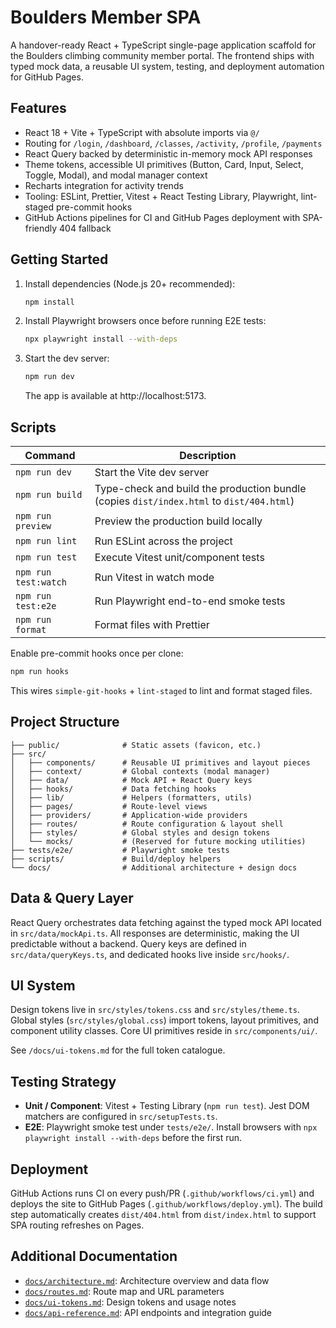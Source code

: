 # Boulders Member SPA

A handover-ready React + TypeScript single-page application scaffold for the Boulders climbing community member portal. The frontend ships with typed mock data, a reusable UI system, testing, and deployment automation for GitHub Pages.

## Features

- React 18 + Vite + TypeScript with absolute imports via `@/`
- Routing for `/login`, `/dashboard`, `/classes`, `/activity`, `/profile`, `/payments`
- React Query backed by deterministic in-memory mock API responses
- Theme tokens, accessible UI primitives (Button, Card, Input, Select, Toggle, Modal), and modal manager context
- Recharts integration for activity trends
- Tooling: ESLint, Prettier, Vitest + React Testing Library, Playwright, lint-staged pre-commit hooks
- GitHub Actions pipelines for CI and GitHub Pages deployment with SPA-friendly 404 fallback

## Getting Started

1. Install dependencies (Node.js 20+ recommended):
   ```bash
   npm install
   ```
2. Install Playwright browsers once before running E2E tests:
   ```bash
   npx playwright install --with-deps
   ```
3. Start the dev server:
   ```bash
   npm run dev
   ```
   The app is available at http://localhost:5173.

## Scripts

| Command              | Description                                                                              |
| -------------------- | ---------------------------------------------------------------------------------------- |
| `npm run dev`        | Start the Vite dev server                                                                |
| `npm run build`      | Type-check and build the production bundle (copies `dist/index.html` to `dist/404.html`) |
| `npm run preview`    | Preview the production build locally                                                     |
| `npm run lint`       | Run ESLint across the project                                                            |
| `npm run test`       | Execute Vitest unit/component tests                                                      |
| `npm run test:watch` | Run Vitest in watch mode                                                                 |
| `npm run test:e2e`   | Run Playwright end-to-end smoke tests                                                    |
| `npm run format`     | Format files with Prettier                                                               |

Enable pre-commit hooks once per clone:

```bash
npm run hooks
```

This wires `simple-git-hooks` + `lint-staged` to lint and format staged files.

## Project Structure

```
├── public/              # Static assets (favicon, etc.)
├── src/
│   ├── components/      # Reusable UI primitives and layout pieces
│   ├── context/         # Global contexts (modal manager)
│   ├── data/            # Mock API + React Query keys
│   ├── hooks/           # Data fetching hooks
│   ├── lib/             # Helpers (formatters, utils)
│   ├── pages/           # Route-level views
│   ├── providers/       # Application-wide providers
│   ├── routes/          # Route configuration & layout shell
│   ├── styles/          # Global styles and design tokens
│   └── mocks/           # (Reserved for future mocking utilities)
├── tests/e2e/           # Playwright smoke tests
├── scripts/             # Build/deploy helpers
└── docs/                # Additional architecture + design docs
```

## Data & Query Layer

React Query orchestrates data fetching against the typed mock API located in `src/data/mockApi.ts`. All responses are deterministic, making the UI predictable without a backend. Query keys are defined in `src/data/queryKeys.ts`, and dedicated hooks live inside `src/hooks/`.

## UI System

Design tokens live in `src/styles/tokens.css` and `src/styles/theme.ts`. Global styles (`src/styles/global.css`) import tokens, layout primitives, and component utility classes. Core UI primitives reside in `src/components/ui/`.

See `/docs/ui-tokens.md` for the full token catalogue.

## Testing Strategy

- **Unit / Component**: Vitest + Testing Library (`npm run test`). Jest DOM matchers are configured in `src/setupTests.ts`.
- **E2E**: Playwright smoke test under `tests/e2e/`. Install browsers with `npx playwright install --with-deps` before the first run.

## Deployment

GitHub Actions runs CI on every push/PR (`.github/workflows/ci.yml`) and deploys the site to GitHub Pages (`.github/workflows/deploy.yml`). The build step automatically creates `dist/404.html` from `dist/index.html` to support SPA routing refreshes on Pages.

## Additional Documentation

- [`docs/architecture.md`](docs/architecture.md): Architecture overview and data flow
- [`docs/routes.md`](docs/routes.md): Route map and URL parameters
- [`docs/ui-tokens.md`](docs/ui-tokens.md): Design tokens and usage notes
- [`docs/api-reference.md`](docs/api-reference.md): API endpoints and integration guide
